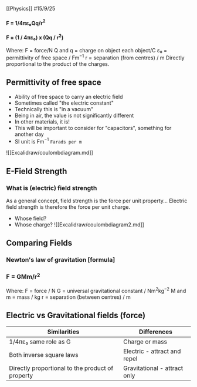 [[Physics]]
#15/9/25
#### F = 1/4πε₀Qq/r$^2$
#### F = (1 / 4πε₀) x (Qq / r$^2$)
Where:
F = force/N
Q and q = charge on object each object/C
ε₀ = permittivity of free space / Fm$^{-1}$
r = separation (from centres) / m
Directly proportional to the product of the charges.
## Permittivity of free space
- Ability of free space to carry an electric field
- Sometimes called "the electric constant"
- Technically this is "in a vacuum"
- Being in air, the value is not significantly different
- In other materials, it is!
- This will be important to consider for "capacitors", something for another day
- SI unit is Fm$^{-1}$ `Farads per m`

![[Excalidraw/coulombdiagram.md]]

## E-Field Strength
### What is (electric) field strength
As a general concept, field strength is the force per unit property...
Electric field strength is therefore the force per unit charge.
- Whose field?
- Whose charge?
![[Excalidraw/coulombdiagram2.md]]

## Comparing Fields
### Newton's law of gravitation \[formula]
### F = GMm/r$^2$ 
Where:
	F = force / N
	G = universal gravitational constant / Nm$^2$kg$^{-2}$
	M and m = mass / kg
	r = separation (between centres) / m
## Electric vs Gravitational fields (force)

| Similarities                                     | Differences                  |
| ------------------------------------------------ | ---------------------------- |
| 1/4πε₀ same role as G                            | Charge or mass               |
| Both inverse square laws                         | Electric - attract and repel |
| Directly proportional to the product of property | Gravitational - attract only |
